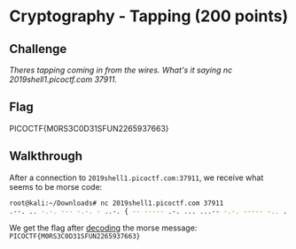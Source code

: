
# Cryptography - Tapping (200 points)

## Challenge

*Theres tapping coming in from the wires. What's it saying nc 2019shell1.picoctf.com 37911.*

## Flag

PICOCTF{M0RS3C0D31SFUN2265937663}

## Walkthrough

After a connection to `2019shell1.picoctf.com:37911`, we receive what seems to be morse code:

```bash
root@kali:~/Downloads# nc 2019shell1.picoctf.com 37911
.--. .. -.-. --- -.-. - ..-. { -- ----- .-. ... ...-- -.-. ----- -.. ...-- .---- ... ..-. ..- -. ..--- ..--- -.... ..... ----. ...-- --... -.... -.... ...-- } 
```

We get the flag after [decoding](https://www.dcode.fr/code-morse) the morse message: `PICOCTF{M0RS3C0D31SFUN2265937663}`
